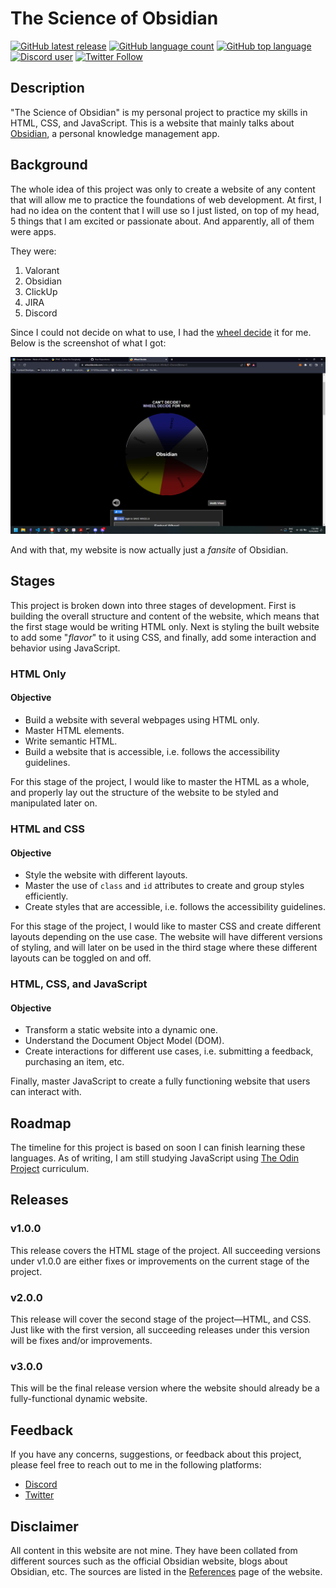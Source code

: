 # The Science of Obsidian
[![GitHub latest release](https://img.shields.io/github/v/release/nldgutierrez/tsoo-html?labelColor=9e7ffb&color=white)](https://github.com/nldgutierrez/tsoo-html/releases/latest)
[![GitHub language count](https://img.shields.io/github/languages/count/nldgutierrez/tsoo-html?labelColor=9e7ffb&color=white)](#)
[![GitHub top language](https://img.shields.io/github/languages/top/nldgutierrez/tsoo-html?labelColor=9e7ffb&color=white)](#)
[![Discord user](https://img.shields.io/badge/Chat-Sinaya%233320-9e7ffb?logo=discord&labelColor=9e7ffb&color=white&logoColor=white)](https://discord.com/users/458916484849336320)
[![Twitter Follow](https://img.shields.io/twitter/follow/nldgutierrez?style=social)](https://twitter.com/intent/follow?screen_name=nldgutierrez)

## Description
"The Science of Obsidian" is my personal project to practice my skills in HTML, CSS, and JavaScript. This is a website that mainly talks about [Obsidian](https://obsidian.md/), a personal knowledge management app.

## Background
The whole idea of this project was only to create a website of any content that will allow me to practice the foundations of web development. At first, I had no idea on the content that I will use so I just listed, on top of my head, 5 things that I am excited or passionate about. And apparently, all of them were apps.

They were:
1. Valorant
2. Obsidian
3. ClickUp
4. JIRA
5. Discord

Since I could not decide on what to use, I had the [wheel decide](https://wheeldecide.com) it for me. Below is the screenshot of what I got:

![Wheel Decide result: Obsidian](./images/wheeldecide.png)

And with that, my website is now actually just a _fansite_ of Obsidian.

## Stages
This project is broken down into three stages of development. First is building the overall structure and content of the website, which means that the first stage would be writing HTML only. Next is styling the built website to add some "_flavor_" to it using CSS, and finally, add some interaction and behavior using JavaScript.

### HTML Only
#### Objective
- Build a website with several webpages using HTML only.
- Master HTML elements.
- Write semantic HTML.
- Build a website that is accessible, i.e. follows the accessibility guidelines.

For this stage of the project, I would like to master the HTML as a whole, and properly lay out the structure of the website to be styled and manipulated later on.

### HTML and CSS
#### Objective
- Style the website with different layouts.
- Master the use of `class` and `id` attributes to create and group styles efficiently.
- Create styles that are accessible, i.e. follows the accessibility guidelines.

For this stage of the project, I would like to master CSS and create different layouts depending on the use case. The website will have different versions of styling, and will later on be used in the third stage where these different layouts can be toggled on and off.

### HTML, CSS, and JavaScript
#### Objective
- Transform a static website into a dynamic one.
- Understand the Document Object Model (DOM).
- Create interactions for different use cases, i.e. submitting a feedback, purchasing an item, etc.

Finally, master JavaScript to create a fully functioning website that users can interact with.

## Roadmap
The timeline for this project is based on soon I can finish learning these languages. As of writing, I am still studying JavaScript using [The Odin Project](https://theodinproject.com) curriculum.

## Releases
### v1.0.0
This release covers the HTML stage of the project. All succeeding versions under v1.0.0 are either fixes or improvements on the current stage of the project.

### v2.0.0
This release will cover the second stage of the project&mdash;HTML, and CSS. Just like with the first version, all succeeding releases under this version will be fixes and/or improvements.

### v3.0.0
This will be the final release version where the website should already be a fully-functional dynamic website.

## Feedback
If you have any concerns, suggestions, or feedback about this project, please feel free to reach out to me in the following platforms:
- [Discord](https://discord.com/users/458916484849336320)
- [Twitter](https://twitter.com/nldgutierrez)

## Disclaimer
All content in this website are not mine. They have been collated from different sources such as the official Obsidian website, blogs about Obsidian, etc. The sources are listed in the [References](https://nldgutierrez.github.io/tsoo-html/references.html) page of the website.